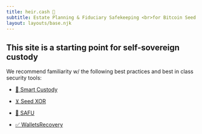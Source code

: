 ```yaml
---
title: heir.cash 💸
subtitle: Estate Planning & Fiduciary Safekeeping <br>for Bitcoin Seed Material & Backups <br>by <a href="https://xbt.llc">xbt.llc</a>
layout: layouts/base.njk
---
```



## This site is a starting point for self-sovereign custody

We recommend familiarity w/ the following best practices and best in class security tools:

+ [🧠 Smart Custody](https://github.com/BlockchainCommons/SmartCustodyBook)

+ [⊻ Seed XOR](https://seedxor.com/)

+ [🔩 SAFU](https://jlopp.github.io/metal-bitcoin-storage-reviews/reviews/safu-ninja/)

+ [✅ WalletsRecovery](https://walletsrecovery.org/)



